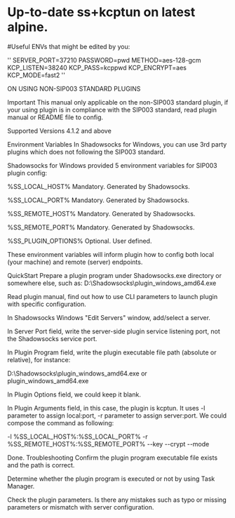 # Up-to-date ss+kcptun on latest alpine.

#Useful ENVs that might be edited by you:

''
SERVER_PORT=37210 
PASSWORD=pwd 
METHOD=aes-128-gcm 
KCP_LISTEN=38240 
KCP_PASS=kcppwd 
KCP_ENCRYPT=aes 
KCP_MODE=fast2 
''



ON USING NON-SIP003 STANDARD PLUGINS


Important
This manual only applicable on the non-SIP003 standard plugin, if your using plugin is in compliance with the SIP003 standard, read plugin manual or README file to config.

Supported Versions
4.1.2 and above

Environment Variables
In Shadowsocks for Windows, you can use 3rd party plugins which does not following the SIP003 standard.

Shadowsocks for Windows provided 5 environment variables for SIP003 plugin config:

%SS_LOCAL_HOST% Mandatory. Generated by Shadowsocks.

%SS_LOCAL_PORT% Mandatory. Generated by Shadowsocks.

%SS_REMOTE_HOST% Mandatory. Generated by Shadowsocks.

%SS_REMOTE_PORT% Mandatory. Generated by Shadowsocks.

%SS_PLUGIN_OPTIONS% Optional. User defined.

These environment variables will inform plugin how to config both local (your machine) and remote (server) endpoints.

QuickStart
Prepare a plugin program under Shadowsocks.exe directory or somewhere else, such as:
D:\Shadowsocks\plugin_windows_amd64.exe

Read plugin manual, find out how to use CLI parameters to launch plugin with specific configuration.

In Shadowsocks Windows "Edit Servers" window, add/select a server.

In Server Port field, write the server-side plugin service listening port, not the Shadowsocks service port.

In Plugin Program field, write the plugin executable file path (absolute or relative), for instance:

D:\Shadowsocks\plugin_windows_amd64.exe or plugin_windows_amd64.exe

In Plugin Options field, we could keep it blank.

In Plugin Arguments field, in this case, the plugin is kcptun. It uses -l parameter to assign local:port, -r parameter to assign server:port. We could compose the command as following:

-l %SS_LOCAL_HOST%:%SS_LOCAL_PORT% -r %SS_REMOTE_HOST%:%SS_REMOTE_PORT% --key <Plugin Password> --crypt <Encryption algorithm> --mode <Selected mode>

Done.
Troubleshooting
Confirm the plugin program executable file exists and the path is correct.

Determine whether the plugin program is executed or not by using Task Manager.

Check the plugin parameters. Is there any mistakes such as typo or missing parameters or mismatch with server configuration.
